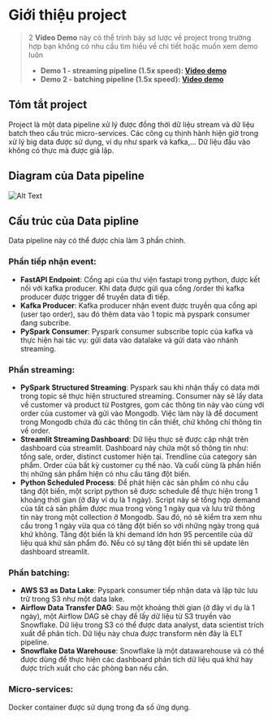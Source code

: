 # Giới thiệu project

> 2 **Video Demo** này có thể trình bày sơ lược về project trong trường hợp bạn không có nhu cầu tìm hiểu về chi tiết hoặc muốn xem demo luôn
> - **Demo 1 - streaming pipeline (1.5x speed): [Video demo](https://record-project.s3.ap-southeast-2.amazonaws.com/demo1-done.mp4)**
> - **Demo 2 - batching pipeline (1.5x speed): [Video demo](https://record-project.s3.ap-southeast-2.amazonaws.com/demo2-done.mp4)**

## Tóm tắt project
Project là một data pipeline xử lý được đồng thời dữ liệu stream và dữ liệu batch theo cấu trúc micro-services. Các công cụ thịnh hành hiện giờ trong xử lý big data được sử dụng, ví dụ như spark và kafka,... Dữ liệu đầu vào không có thực mà được giả lập.
## Diagram của Data pipeline
![Alt Text](https://record-project.s3.ap-southeast-2.amazonaws.com/gif-diagram.gif)

## Cấu trúc của Data pipline

Data pipeline này có thể được chia làm 3 phần chính.

### Phần tiếp nhận event: 
- **FastAPI Endpoint**: Cổng api của thư viện fastapi trong python, được kết nối với kafka producer. Khi data được gửi qua cổng /order thì kafka producer được trigger để truyền data đi tiếp.
- **Kafka Producer**: Kafka producer nhận event được truyền qua cổng api (user tạo order), sau đó thêm data vào 1 topic mà pyspark consumer đang subcribe.
- **PySpark Consumer**: Pyspark consumer subscribe topic của kafka và thực hiện hai tác vụ: gửi data vào datalake và gửi data vào nhánh streaming.
### Phần streaming:
- **PySpark Structured Streaming**: Pyspark sau khi nhận thấy có data mới trong topic sẽ thực hiện structured streaming. Consumer này sẽ lấy data về customer và product từ Postgres, gom các thông tin này vào cùng với order của customer và gửi vào Mongodb. Việc làm này là để document trong Mongodb chứa đủ các thông tin cần thiết, chứ không chỉ thông tin về order.
- **Streamlit Streaming Dashboard**: Dữ liệu thực sẽ được cập nhật trên dashboard của streamlit. Dashboard này chứa một số thông tin như: tổng sale, order, distinct customer hiện tại. Trendline của category sản phẩm. Order của bất kỳ customer cụ thể nào. Và cuối cùng là phần hiển thị những sản phẩm hiện có nhu cầu tăng đột biến.
- **Python Scheduled Process**: Để phát hiện các sản phẩm có nhu cầu tăng đột biến, một script python sẽ được schedule để thực hiện trong 1 khoảng thời gian (ở đây ví dụ là 1 ngày). Script này sẽ tổng hợp demand của tất cả sản phẩm được mua trong vòng 1 ngày qua và lưu trữ thông tin này trong một collection ở Mongodb. Sau đó, nó sẽ kiểm tra xem nhu cầu trong 1 ngày vừa qua có tăng đột biến so với những ngày trong quá khứ không. Tăng đột biến là khi demand lớn hơn 95 percentile của dữ liệu quá khứ sản phẩm đó. Nếu có sự tăng đột biến thì sẽ update lên dashboard streamlit.
### Phần batching:
- **AWS S3 as Data Lake**: Pyspark consumer tiếp nhận data và lập tức lưu trữ trong S3 như một data lake. 
- **Airflow Data Transfer DAG**: Sau một khoảng thời gian (ở đây ví dụ là 1 ngày), một Airflow DAG sẽ chạy để lấy dữ liệu từ S3 truyền vào Snowflake. Dữ liệu trong S3 có thể được data analyst, data scientist trích xuất để phân tích. Dữ liệu này chưa được transform nên đây là ELT pipeline.
- **Snowflake Data Warehouse**: Snowflake là một datawarehouse và có thể được dùng để thực hiện các dashboard phân tích dữ liệu quá khứ hay được trích xuất cho các phòng ban nếu cần.
### Micro-services:
Docker container được sử dụng trong đa số ứng dụng.
